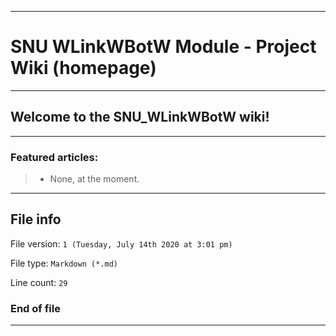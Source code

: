 
***

# SNU WLinkWBotW Module - Project Wiki (homepage)

***

## Welcome to the SNU_WLinkWBotW wiki!

***

### Featured articles:

> * None, at the moment.

***

## File info

File version: `1 (Tuesday, July 14th 2020 at 3:01 pm)`

File type: `Markdown (*.md)`

Line count: `29`

### End of file

***
